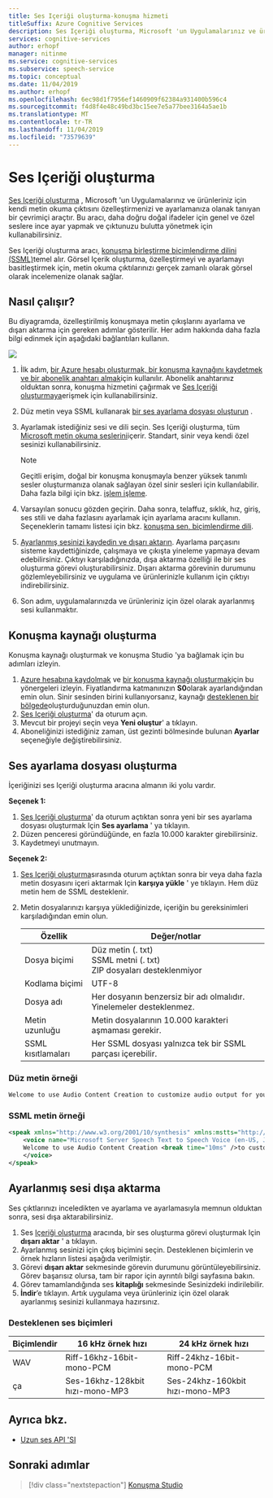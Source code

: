 ```yaml
---
title: Ses Içeriği oluşturma-konuşma hizmeti
titleSuffix: Azure Cognitive Services
description: Ses Içeriği oluşturma, Microsoft 'un Uygulamalarınız ve ürünleriniz için kendi metin okuma çıktısını özelleştirmenizi ve ayarlamanıza olanak tanıyan bir çevrimiçi araçtır.
services: cognitive-services
author: erhopf
manager: nitinme
ms.service: cognitive-services
ms.subservice: speech-service
ms.topic: conceptual
ms.date: 11/04/2019
ms.author: erhopf
ms.openlocfilehash: 6ec98d1f7956ef1460909f62384a931400b596c4
ms.sourcegitcommit: f4d8f4e48c49bd3bc15ee7e5a77bee3164a5ae1b
ms.translationtype: MT
ms.contentlocale: tr-TR
ms.lasthandoff: 11/04/2019
ms.locfileid: "73579639"
---
```

# <a name="audio-content-creation"></a>Ses Içeriği oluşturma

[Ses Içeriği oluşturma](https://aka.ms/audiocontentcreation) , Microsoft 'un Uygulamalarınız ve ürünleriniz için kendi metin okuma çıktısını özelleştirmenizi ve ayarlamanıza olanak tanıyan bir çevrimiçi araçtır. Bu aracı, daha doğru doğal ifadeler için genel ve özel seslere ince ayar yapmak ve çıktunuzu bulutta yönetmek için kullanabilirsiniz.

Ses Içeriği oluşturma aracı, [konuşma birleştirme biçimlendirme dilini (SSML)](speech-synthesis-markup.md)temel alır. Görsel Içerik oluşturma, özelleştirmeyi ve ayarlamayı basitleştirmek için, metin okuma çıktılarınızı gerçek zamanlı olarak görsel olarak incelemenize olanak sağlar.

## <a name="how-does-it-work"></a>Nasıl çalışır?

Bu diyagramda, özelleştirilmiş konuşmaya metin çıkışlarını ayarlama ve dışarı aktarma için gereken adımlar gösterilir. Her adım hakkında daha fazla bilgi edinmek için aşağıdaki bağlantıları kullanın.

![](media/audio-content-creation/audio-content-creation-diagram.jpg)

1. İlk adım, [bir Azure hesabı oluşturmak, bir konuşma kaynağını kaydetmek ve bir abonelik anahtarı almak](#create-a-speech-resource)için kullanılır. Abonelik anahtarınız olduktan sonra, konuşma hizmetini çağırmak ve [Ses Içeriği oluşturmaya](https://aka.ms/audiocontentcreation)erişmek için kullanabilirsiniz.
2. Düz metin veya SSML kullanarak [bir ses ayarlama dosyası oluşturun](#create-an-audio-tuning-file) .
3. Ayarlamak istediğiniz sesi ve dili seçin. Ses Içeriği oluşturma, tüm [Microsoft metin okuma seslerini](language-support.md#text-to-speech)içerir. Standart, sinir veya kendi özel sesinizi kullanabilirsiniz.
   >[!NOTE]
   > Geçitli erişim, doğal bir konuşma konuşmayla benzer yüksek tanımlı sesler oluşturmanıza olanak sağlayan özel sinir sesleri için kullanılabilir. Daha fazla bilgi için bkz. [işlem işleme](https://aka.ms/ignite2019/speech/ethics).

4. Varsayılan sonucu gözden geçirin. Daha sonra, telaffuz, sıklık, hız, giriş, ses stili ve daha fazlasını ayarlamak için ayarlama aracını kullanın. Seçeneklerin tamamı listesi için bkz. [konuşma sen, biçimlendirme dili](speech-synthesis-markup.md).
5. [Ayarlanmış sesinizi kaydedin ve dışarı aktarın](#export-tuned-audio). Ayarlama parçasını sisteme kaydettiğinizde, çalışmaya ve çıkışta yineleme yapmaya devam edebilirsiniz. Çıktıyı karşıladığınızda, dışa aktarma özelliği ile bir ses oluşturma görevi oluşturabilirsiniz. Dışarı aktarma görevinin durumunu gözlemleyebilirsiniz ve uygulama ve ürünlerinizle kullanım için çıktıyı indirebilirsiniz.
6. Son adım, uygulamalarınızda ve ürünleriniz için özel olarak ayarlanmış sesi kullanmaktır.

## <a name="create-a-speech-resource"></a>Konuşma kaynağı oluşturma

Konuşma kaynağı oluşturmak ve konuşma Studio 'ya bağlamak için bu adımları izleyin.

1. [Azure hesabına kaydolmak](https://docs.microsoft.com/azure/cognitive-services/speech-service/get-started#new-azure-account) ve [bir konuşma kaynağı oluşturmak](https://docs.microsoft.com/azure/cognitive-services/speech-service/get-started#create-a-speech-resource-in-azure)için bu yönergeleri izleyin. Fiyatlandırma katmanınızın **S0**olarak ayarlandığından emin olun. Sinir sesinden birini kullanıyorsanız, kaynağı [desteklenen bir bölgede](regions.md#standard-and-neural-voices)oluşturduğunuzdan emin olun.
2. [Ses Içeriği oluşturma](https://aka.ms/audiocontentcreation)' da oturum açın.
3. Mevcut bir projeyi seçin veya **Yeni oluştur**' a tıklayın.
4. Aboneliğinizi istediğiniz zaman, üst gezinti bölmesinde bulunan **Ayarlar** seçeneğiyle değiştirebilirsiniz.

## <a name="create-an-audio-tuning-file"></a>Ses ayarlama dosyası oluşturma

İçeriğinizi ses Içeriği oluşturma aracına almanın iki yolu vardır.

**Seçenek 1:**

1. [Ses Içeriği oluşturma](https://aka.ms/audiocontentcreation)' da oturum açtıktan sonra yeni bir ses ayarlama dosyası oluşturmak Için **Ses ayarlama** ' ya tıklayın.
2. Düzen penceresi göründüğünde, en fazla 10.000 karakter girebilirsiniz.
3. Kaydetmeyi unutmayın.

**Seçenek 2:**

1. [Ses Içeriği oluşturma](https://aka.ms/audiocontentcreation)sırasında oturum açtıktan sonra bir veya daha fazla metin dosyasını içeri aktarmak Için **karşıya yükle** ' ye tıklayın. Hem düz metin hem de SSML desteklenir.
2. Metin dosyalarınızı karşıya yüklediğinizde, içeriğin bu gereksinimleri karşıladığından emin olun.

   | Özellik | Değer/notlar |
   |----------|---------------|
   | Dosya biçimi | Düz metin (. txt)<br/> SSML metni (. txt)<br/> ZIP dosyaları desteklenmiyor |
   | Kodlama biçimi | UTF-8 |
   | Dosya adı | Her dosyanın benzersiz bir adı olmalıdır. Yinelemeler desteklenmez. |
   | Metin uzunluğu | Metin dosyalarının 10.000 karakteri aşmaması gerekir. |
   | SSML kısıtlamaları | Her SSML dosyası yalnızca tek bir SSML parçası içerebilir. |

### <a name="plain-text-example"></a>Düz metin örneği

```txt
Welcome to use Audio Content Creation to customize audio output for your products.
```

### <a name="ssml-text-example"></a>SSML metin örneği

```xml
<speak xmlns="http://www.w3.org/2001/10/synthesis" xmlns:mstts="http://www.w3.org/2001/mstts" version="1.0" xml:lang="en-US">
    <voice name="Microsoft Server Speech Text to Speech Voice (en-US, JessaNeural)">
    Welcome to use Audio Content Creation <break time="10ms" />to customize audio output for your products.
    </voice>
</speak>
```

## <a name="export-tuned-audio"></a>Ayarlanmış sesi dışa aktarma

Ses çıktlarınızı inceledikten ve ayarlama ve ayarlamasıyla memnun olduktan sonra, sesi dışa aktarabilirsiniz.

1. Ses [Içeriği oluşturma](https://aka.ms/audiocontentcreation) aracında, bir ses oluşturma görevi oluşturmak Için **dışarı aktar** ' a tıklayın.
2. Ayarlanmış sesinizi için çıkış biçimini seçin. Desteklenen biçimlerin ve örnek hızların listesi aşağıda verilmiştir.
3. Görevi **dışarı aktar** sekmesinde görevin durumunu görüntüleyebilirsiniz. Görev başarısız olursa, tam bir rapor için ayrıntılı bilgi sayfasına bakın.
4. Görev tamamlandığında ses **kitaplığı** sekmesinde Sesinizdeki indirilebilir.
5. **İndir**’e tıklayın. Artık uygulama veya ürünleriniz için özel olarak ayarlanmış sesinizi kullanmaya hazırsınız.

### <a name="supported-audio-formats"></a>Desteklenen ses biçimleri

| Biçimlendir | 16 kHz örnek hızı | 24 kHz örnek hızı |
|--------|--------------------|--------------------|
| WAV | Riff-16khz-16bit-mono-PCM | Riff-24khz-16bit-mono-PCM |
| ça | Ses-16khz-128kbit hızı-mono-MP3 | Ses-24khz-160kbit hızı-mono-MP3 |

## <a name="see-also"></a>Ayrıca bkz.

* [Uzun ses API 'SI](https://aka.ms/long-audio-api)

## <a name="next-steps"></a>Sonraki adımlar

> [!div class="nextstepaction"]
> [Konuşma Studio](https://speech.microsoft.com)

